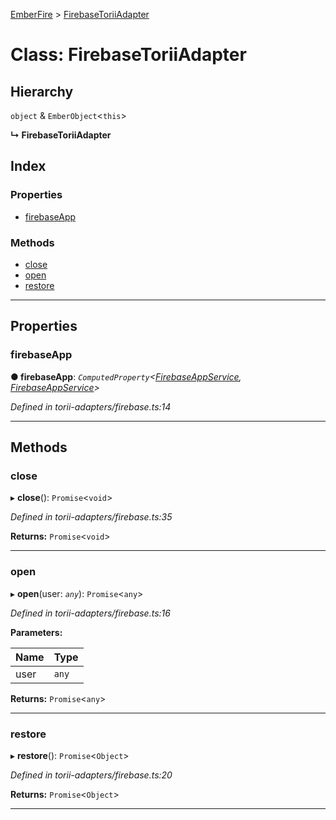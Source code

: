 [EmberFire](../README.md) > [FirebaseToriiAdapter](../classes/firebasetoriiadapter.md)

# Class: FirebaseToriiAdapter

## Hierarchy

 `object` & `EmberObject`<`this`>

**↳ FirebaseToriiAdapter**

## Index

### Properties

* [firebaseApp](firebasetoriiadapter.md#firebaseapp)

### Methods

* [close](firebasetoriiadapter.md#close)
* [open](firebasetoriiadapter.md#open)
* [restore](firebasetoriiadapter.md#restore)

---

## Properties

<a id="firebaseapp"></a>

###  firebaseApp

**● firebaseApp**: *`ComputedProperty`<[FirebaseAppService](firebaseappservice.md), [FirebaseAppService](firebaseappservice.md)>*

*Defined in torii-adapters/firebase.ts:14*

___

## Methods

<a id="close"></a>

###  close

▸ **close**(): `Promise`<`void`>

*Defined in torii-adapters/firebase.ts:35*

**Returns:** `Promise`<`void`>

___
<a id="open"></a>

###  open

▸ **open**(user: *`any`*): `Promise`<`any`>

*Defined in torii-adapters/firebase.ts:16*

**Parameters:**

| Name | Type |
| ------ | ------ |
| user | `any` |

**Returns:** `Promise`<`any`>

___
<a id="restore"></a>

###  restore

▸ **restore**(): `Promise`<`Object`>

*Defined in torii-adapters/firebase.ts:20*

**Returns:** `Promise`<`Object`>

___

